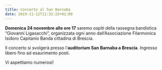 ```yaml
---
title: Concerto al San Barnaba
date: 2019-11-12T11:32:23+01:00
---
```

**Domenica 24 novembre alle ore 17** saremo ospiti della rassegna bandistica &#8220;Giovanni Ligasacchi&#8221;, organizzata ogni anno dall&#8217;Associazione Filarmonica Isidoro Capitanio Banda cittadina di Brescia.&nbsp;

Il concerto si svolgerà presso l&#8217;**auditorium San Barnaba a Brescia**. Ingresso libero fino ad esaurimento posti.

Vi aspettiamo numerosi!&nbsp;
